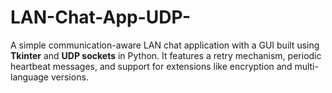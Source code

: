 # LAN-Chat-App-UDP-
A simple communication-aware LAN chat application with a GUI built using **Tkinter** and **UDP sockets** in Python.   It features a retry mechanism, periodic heartbeat messages, and support for extensions like encryption and multi-language versions.
